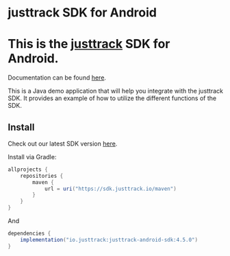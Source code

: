 # justtrack SDK for Android

This is the [justtrack](https://justtrack.io/) SDK for Android.
==========

Documentation can be found [here](https://docs.justtrack.io/sdk/android-sdk-readme).

This is a Java demo application that will help you integrate with the justtrack SDK. It provides an
example of how to utilize the different functions of the SDK.

Install
--------
Check out our latest SDK version [here](https://docs.justtrack.io/sdk/android-sdk-readme/android-sdk-changelog).

Install via Gradle:
```groovy
allprojects {
    repositories {
        maven {
            url = uri("https://sdk.justtrack.io/maven")
        }
    }
}
```
And 
```groovy
dependencies {
    implementation("io.justtrack:justtrack-android-sdk:4.5.0")
}
```